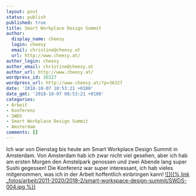 ```yaml
---
layout: post
status: publish
published: true
title: Smart Workplace Design Summit
author:
  display_name: cheesy
  login: cheesy
  email: christine@cheesy.at
  url: http://www.cheesy.at/
author_login: cheesy
author_email: christine@cheesy.at
author_url: http://www.cheesy.at/
wordpress_id: 36327
wordpress_url: http://www.cheesy.at/?p=36327
date: '2018-10-07 10:53:21 +0100'
date_gmt: '2018-10-07 08:53:21 +0100'
categories:
- Arbeit
- Konferenz
- SWDS
- Smart Workplace Design Summit
- Amsterdam
comments: []
---
```

Ich war von Dienstag bis heute am Smart Workplace Design Summit in Amsterdam. Von Amsterdam hab ich zwar nicht viel gesehen, aber ich hab am ersten Morgen den Amstelpark genossen und zwei Abende lang super Sushi gegessen!
Die Konferenz war super interessant, ich hab vieles mitgenommen, was ich in der Arbeit hoffentlich einbringen kann!
[![]({% link _fotos/arbeit/2011-2020/2018-2/smart-workspace-design-summit/SWDS-004.jpg %})](http://www.cheesy.at/fotos/arbeit/smart-workspace-design-summit/)
